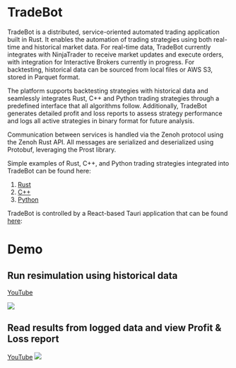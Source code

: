# TradeBot
TradeBot is a distributed, service-oriented automated trading application built in Rust. It enables the automation of trading strategies using both real-time and historical market data. For real-time data, TradeBot currently integrates with NinjaTrader to receive market updates and execute orders, with integration for Interactive Brokers currently in progress. For backtesting, historical data can be sourced from local files or AWS S3, stored in Parquet format.

The platform supports backtesting strategies with historical data and seamlessly integrates Rust, C++ and Python trading strategies through a predefined interface that all algorithms follow. Additionally, TradeBot generates detailed profit and loss reports to assess strategy performance and logs all active strategies in binary format for future analysis.

Communication between services is handled via the Zenoh protocol using the Zenoh Rust API. All messages are serialized and deserialized using Protobuf, leveraging the Prost library.

Simple examples of Rust, C++, and Python trading strategies integrated into TradeBot can be found here:
1. [Rust](https://github.com/sayedrasheed/tradebot-rs/tree/master/algo-service/src/rust_algo)
2. [C++](https://github.com/sayedrasheed/cpp-algo-example)
3. [Python](https://github.com/sayedrasheed/py-algo-example)

TradeBot is controlled by a React-based Tauri application that can be found [here](https://github.com/sayedrasheed/tradebot-app):

# Demo
## Run resimulation using historical data
[YouTube](https://www.youtube.com/shorts/CoOf7fnGejE)

<img src='./videos/resim_demo.gif'>

## Read results from logged data and view Profit & Loss report
[YouTube](https://www.youtube.com/shorts/FK9qkTfclcQ)
<img src='./videos/read_from_log_demo.gif'>
